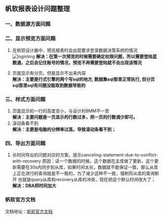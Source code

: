 ## 帆软报表设计问题整理



### 一、数据源方面问题





### 二、显示预览方面问题
1. 在帆软设计器中，预览报表时会出现要求登录数据决策系统的情况  
![loginImg](/img/20190929103004.png)
**解决：在第一次预览的时候需要确定权限问题，所以需要登陆蓝数通，之后会记住账号的情况，预览不再需要登陆就不会出现该情况**

2. 页面显示有分页，但是显示不出来内容  
    **解决：主要是行式引擎的两个写sql的地方, 数据集sql那里正常执行, 但分页sql那里sql有问题没能取到数据导致的**



### 三、样式方面问题

1. 页面显示的一行的高度变小，与设计的8MM不一至  
    **解决：主要问题是一页显示的行数过多，把一页的行数调少即可。**
2. 滚动条看不到  
    **解决：主要是电脑的分辨率过高，导致滚动条看不到；**


### 四、导出方面问题

1. 长时间导出的问题对应的方案，提示canceling-statement-due-to-conflict-with-recovery
    原因：读一个数据的时候，这个数据在主库做了更新，这个更新需要在30s内同步到从库，如果时间太长，数据就不能保证一致，那么从库上正在进行的查询就是不一致的，为了减少这种不一致，强制将从库的查询断开  也就是query从库和recovery从库的冲突，现在把这个默认时间改大了；  
    **解决：DBA把时间加大**













### 帆软官方文档

文档地址：[帆软官方文档](https://help.finereport.com/)
